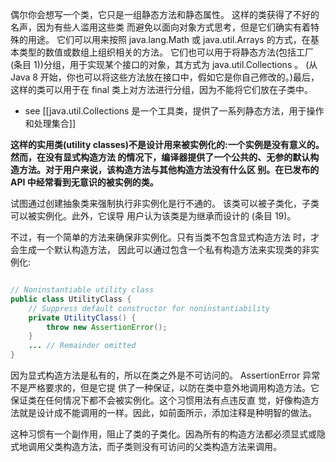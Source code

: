 
偶尔你会想写一个类，它只是一组静态方法和静态属性。 这样的类获得了不好的名声，因为有些人滥用这些类 而避免以面向对象方式思考，但是它们确实有着特殊的用途。 它们可以用来按照 java.lang.Math 或 java.util.Arrays 的方式，在基本类型的数值或数组上组织相关的方法。 它们也可以用于将静态方法(包括工厂(条目 1))分组，用于实现某个接口的对象，其方式为 java.util.Collections 。 (从 Java 8 开始，你也可以将这些方法放在接口中，假如它是你自己修改的。)最后，这样的类可以用于在 final 类上对方法进行分组，因为不能将它们放在子类中。

- see [[java.util.Collections 是一个工具类，提供了一系列静态方法，用于操作和处理集合]]

**这样的实用类(utility classes)不是设计用来被实例化的:一个实例是没有意义的。然而，在没有显式构造方法 的情况下，编译器提供了一个公共的、无参的默认构造方法。对于用户来说，该构造方法与其他构造方法没有什么区 别。在已发布的 API 中经常看到无意识的被实例的类。**

试图通过创建抽象类来强制执行非实例化是行不通的。 该类可以被子类化，子类可以被实例化。此外，它误导 用户认为该类是为继承而设计的 (条目 19)。

不过，有一个简单的方法来确保非实例化。只有当类不包含显式构造方法 时，才会生成一个默认构造方法， 因此可以通过包含一个私有构造方法来实现类的非实例化:
```java

// Noninstantiable utility class
public class UtilityClass {
    // Suppress default constructor for noninstantiability
    private UtilityClass() {
        throw new AssertionError();
    }
    ... // Remainder omitted
}

```


因为显式构造方法是私有的，所以在类之外是不可访问的。 AssertionError 异常不是严格要求的，但是它提 供了一种保证，以防在类中意外地调用构造方法。它保证类在任何情况下都不会被实例化。这个习惯用法有点违反直 觉，好像构造方法就是设计成不能调用的一样。因此，如前面所示，添加注释是种明智的做法。

这种习惯有一个副作用，阻止了类的子类化。因為所有的构造方法都必须显式或隐式地调用父类构造方法，而子类则没有可访问的父类构造方法来调用。